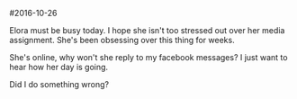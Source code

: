 #2016-10-26

Elora must be busy today. I hope she isn't too stressed out over her media assignment. She's been obsessing over this thing for weeks.

She's online, why won't she reply to my facebook messages? I just want to hear how her day is going.

Did I do something wrong?